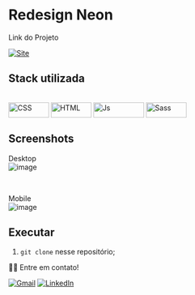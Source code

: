 # Redesign Neon

Link do Projeto

<a link href="https://lp-neon-joanderson337.vercel.app/" target="_blank">![Site](https://shields.io/badge/acessar-Site-green?&style=for-the-badge)</a>


## Stack utilizada
<div style="display: inline_block"><br>
  <img align="center" alt="CSS" height="30" width="80" src="https://img.shields.io/badge/CSS3-1572B6?style=for-the-badge&logo=css3&logoColor=white">
  <img align="center" alt="HTML" height="30" width="80" src="https://img.shields.io/badge/HTML5-E34F26?style=for-the-badge&logo=html5&logoColor=white">
  <img align="center" alt="Js" height="30" width="100" src="https://img.shields.io/badge/JavaScript-F7DF1E?style=for-the-badge&logo=javascript&logoColor=black">
  <img align="center" alt="Sass" height="30" width="80" src="https://img.shields.io/badge/Sass-CC6699?style=for-the-badge&logo=sass&logoColor=white">

  
</div>

## Screenshots

Desktop
<br>
![image](https://user-images.githubusercontent.com/77758027/175203462-b59ad153-891d-48d3-93b6-da8f19a1a4ac.png)


<br>


Mobile
<br>
![image](https://user-images.githubusercontent.com/77758027/175203574-0690e6f1-8fdb-4252-8416-885878878430.png)


## Executar 

1. `git clone` nesse repositório;




👋🏽 Entre em contato!
<br/>


 <a href="mailto:jhonny_040996@hotmail.com">![Gmail](https://img.shields.io/badge/Gmail-D14836?style=for-the-badge&logo=gmail&logoColor=white)</a>
 <a href="https://www.linkedin.com/in/joandersonsilva337/" target="_blank">![LinkedIn](https://img.shields.io/badge/linkedin-%230077B5.svg?style=for-the-badge&logo=linkedin&logoColor=white)</a> 



